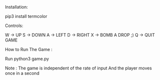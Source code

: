 Installation:

pip3 install termcolor

Controls:

W -> UP
S -> DOWN
A -> LEFT
D -> RIGHT
X -> BOMB A DROP ;)
Q -> QUIT GAME

How to Run The Game :

Run python3 game.py

Note : The game is independent of the rate of input
And the player moves once in a second

